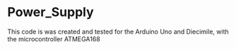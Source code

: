 # Power_Supply


This code is was created and tested for the Arduino Uno and Diecimile, with the microcontroller ATMEGA168

